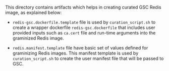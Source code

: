 This directory contains artifacts which helps in creating curated GSC Redis image, as explained
below:

- `redis-gsc.dockerfile.template` file is used by `curation_script.sh` to create a wrapper
  dockerfile `redis-gsc.dockerfile` that includes user provided inputs such as `ca.cert`
  file and run-time arguments into the graminized Redis image.

- `redis.manifest.template` file have basic set of values defined for graminizing Redis images.
  This manifest template is used by `curation_script.sh` to create the user manifest file that
  will be passed to GSC.
